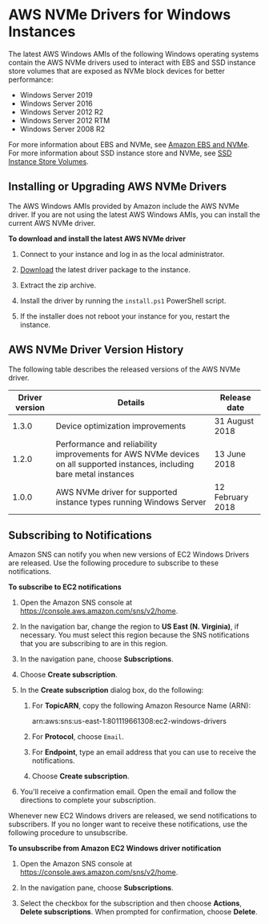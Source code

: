 # AWS NVMe Drivers for Windows Instances<a name="aws-nvme-drivers"></a>

The latest AWS Windows AMIs of the following Windows operating systems contain the AWS NVMe drivers used to interact with EBS and SSD instance store volumes that are exposed as NVMe block devices for better performance:
+ Windows Server 2019
+ Windows Server 2016
+ Windows Server 2012 R2
+ Windows Server 2012 RTM
+ Windows Server 2008 R2

For more information about EBS and NVMe, see [Amazon EBS and NVMe](nvme-ebs-volumes.md)\. For more information about SSD instance store and NVMe, see [SSD Instance Store Volumes](ssd-instance-store.md)\.

## Installing or Upgrading AWS NVMe Drivers<a name="install-nvme-drivers"></a>

The AWS Windows AMIs provided by Amazon include the AWS NVMe driver\. If you are not using the latest AWS Windows AMIs, you can install the current AWS NVMe driver\.

**To download and install the latest AWS NVMe driver**

1. Connect to your instance and log in as the local administrator\.

1. [Download](https://s3.amazonaws.com/ec2-windows-drivers-downloads/NVMe/Latest/AWSNVMe.zip) the latest driver package to the instance\.

1. Extract the zip archive\.

1. Install the driver by running the `install.ps1` PowerShell script\.

1. If the installer does not reboot your instance for you, restart the instance\.

## AWS NVMe Driver Version History<a name="nvme-driver-version-history"></a>

The following table describes the released versions of the AWS NVMe driver\.


| Driver version | Details | Release date | 
| --- | --- | --- | 
| 1\.3\.0 | Device optimization improvements | 31 August 2018 | 
| 1\.2\.0 | Performance and reliability improvements for AWS NVMe devices on all supported instances, including bare metal instances | 13 June 2018 | 
| 1\.0\.0 | AWS NVMe driver for supported instance types running Windows Server | 12 February 2018 | 

## Subscribing to Notifications<a name="drivers-subscribe-notifications"></a>

Amazon SNS can notify you when new versions of EC2 Windows Drivers are released\. Use the following procedure to subscribe to these notifications\.

**To subscribe to EC2 notifications**

1. Open the Amazon SNS console at [https://console\.aws\.amazon\.com/sns/v2/home](https://console.aws.amazon.com/sns/v2/home)\.

1. In the navigation bar, change the region to **US East \(N\. Virginia\)**, if necessary\. You must select this region because the SNS notifications that you are subscribing to are in this region\.

1. In the navigation pane, choose **Subscriptions**\.

1. Choose **Create subscription**\.

1. In the **Create subscription** dialog box, do the following:

   1. For **TopicARN**, copy the following Amazon Resource Name \(ARN\):

      arn:aws:sns:us\-east\-1:801119661308:ec2\-windows\-drivers

   1. For **Protocol**, choose `Email`\.

   1. For **Endpoint**, type an email address that you can use to receive the notifications\.

   1. Choose **Create subscription**\.

1. You'll receive a confirmation email\. Open the email and follow the directions to complete your subscription\.

Whenever new EC2 Windows drivers are released, we send notifications to subscribers\. If you no longer want to receive these notifications, use the following procedure to unsubscribe\.

**To unsubscribe from Amazon EC2 Windows driver notification**

1. Open the Amazon SNS console at [https://console\.aws\.amazon\.com/sns/v2/home](https://console.aws.amazon.com/sns/v2/home)\.

1. In the navigation pane, choose **Subscriptions**\.

1. Select the checkbox for the subscription and then choose **Actions**, **Delete subscriptions**\. When prompted for confirmation, choose **Delete**\.